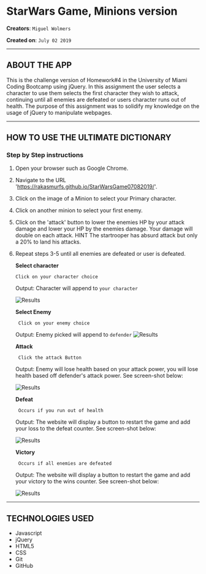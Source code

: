 # StarWars Game, Minions version
**Creators**: `Miguel Wolmers`

**Created on**: `July 02 2019`

- - -

## ABOUT THE APP
This is the challenge version of Homework#4 in the University of Miami Coding Bootcamp using jQuery.
In this assignment the user selects a character to use them selects the first character they wish to attack, continuing until all enemies are defeated or users character runs out of health. 
The purpose of this assignment was to solidify my knowledge on the usage of jQuery to manipulate webpages. 



- - -
## HOW TO USE THE ULTIMATE DICTIONARY


### **Step by Step instructions**

1. Open your browser such as Google Chrome.
2. Navigate to the URL 'https://rakasmurfs.github.io/StarWarsGame07082019/'. 
3. Click on the image of a Minion to select your Primary character.
4. Click on another minion to select your first enemy.
5. Click on the 'attack' button to lower the enemies HP by your attack damage and lower your HP by the enemies damage. Your damage will double on each attack. HINT The startrooper has absurd attack but only a 20% to land his attacks.
6. Repeat steps 3-5 until all enemies are defeated or user is defeated.

    **Select character**
        
       Click on your character choice
    
    Output: Character will append to `your character`

    ![Results](/assets/screenshots/select.png)

    **Select Enemy**
    
        Click on your enemy choice
    
    Output: Enemy picked will append to `defender`
    ![Results](/assets/screenshots/defender.png)

    **Attack**
    
        Click the attack Button
    
    Output: Enemy will lose health based on your attack power, you will lose health based off defender's attack power. See screen-shot below:

    ![Results](/assets/screenshots/attack.png)
        
    **Defeat**
    
        Occurs if you run out of health
    
    Output: The website will display a button to restart the game and add your loss to the defeat counter. See screen-shot below:

    ![Results](/assets/screenshots/defeat.png)

    **Victory**
    
        Occurs if all enemies are defeated
    
    Output: The website will display a button to restart the game and add your victory to the wins counter. See screen-shot below:

    ![Results](/assets/screenshots/victory.png)



- - -

## TECHNOLOGIES USED
* Javascript
* jQuery
* HTML5
* CSS
* Git
* GitHub